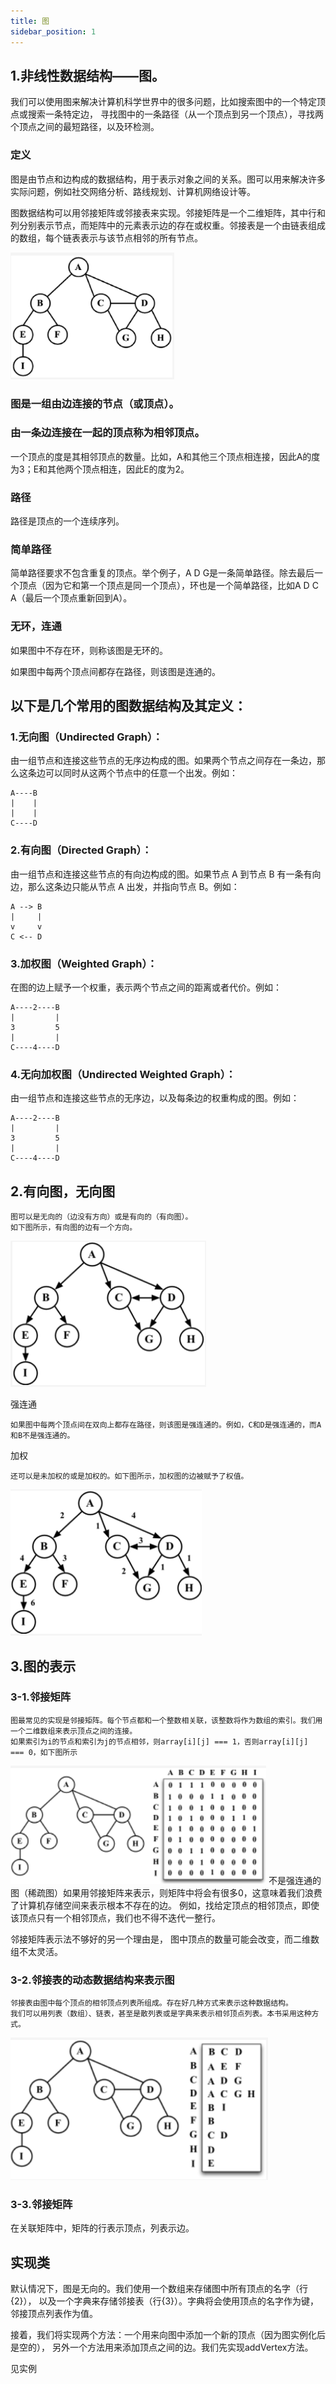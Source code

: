 ```yaml
---
title: 图
sidebar_position: 1
---
```


##  1.非线性数据结构——图。
我们可以使用图来解决计算机科学世界中的很多问题，比如搜索图中的一个特定顶点或搜索一条特定边，
寻找图中的一条路径（从一个顶点到另一个顶点），寻找两个顶点之间的最短路径，以及环检测。

### 定义
图是由节点和边构成的数据结构，用于表示对象之间的关系。图可以用来解决许多实际问题，例如社交网络分析、路线规划、计算机网络设计等。

图数据结构可以用邻接矩阵或邻接表来实现。邻接矩阵是一个二维矩阵，其中行和列分别表示节点，而矩阵中的元素表示边的存在或权重。邻接表是一个由链表组成的数组，每个链表表示与该节点相邻的所有节点。

![](../../assets/img-优先遍历/图1.png)

### 图是一组由边连接的节点（或顶点）。

### 由一条边连接在一起的顶点称为相邻顶点。

一个顶点的度是其相邻顶点的数量。比如，A和其他三个顶点相连接，因此A的度为3；E和其他两个顶点相连，因此E的度为2。

### 路径
路径是顶点的一个连续序列。

### 简单路径
简单路径要求不包含重复的顶点。举个例子，A D G是一条简单路径。除去最后一个顶点（因为它和第一个顶点是同一个顶点），环也是一个简单路径，比如A D C A（最后一个顶点重新回到A）。

### 无环，连通
如果图中不存在环，则称该图是无环的。

如果图中每两个顶点间都存在路径，则该图是连通的。

## 以下是几个常用的图数据结构及其定义：
### 1.无向图（Undirected Graph）：
由一组节点和连接这些节点的无序边构成的图。如果两个节点之间存在一条边，那么这条边可以同时从这两个节点中的任意一个出发。例如：
```
A----B
|    |
|    |
C----D
```

### 2.有向图（Directed Graph）：
由一组节点和连接这些节点的有向边构成的图。如果节点 A 到节点 B 有一条有向边，那么这条边只能从节点 A 出发，并指向节点 B。例如：
```
A --> B
|     |
v     v
C <-- D
```

### 3.加权图（Weighted Graph）：
在图的边上赋予一个权重，表示两个节点之间的距离或者代价。例如：
```
A----2----B
|         |
3         5
|         |
C----4----D
```

### 4.无向加权图（Undirected Weighted Graph）：
由一组节点和连接这些节点的无序边，以及每条边的权重构成的图。例如：
```
A----2----B
|         |
3         5
|         |
C----4----D
```

##  2.有向图，无向图
```
图可以是无向的（边没有方向）或是有向的（有向图）。
如下图所示，有向图的边有一个方向。
```
![](../../assets/img-优先遍历/图2.png)

强连通
```
如果图中每两个顶点间在双向上都存在路径，则该图是强连通的。例如，C和D是强连通的，而A和B不是强连通的。
```

加权
```
还可以是未加权的或是加权的。如下图所示，加权图的边被赋予了权值。
```
![](../../assets/img-优先遍历/图3.png)


##  3.图的表示
###  3-1.邻接矩阵
```
图最常见的实现是邻接矩阵。每个节点都和一个整数相关联，该整数将作为数组的索引。我们用一个二维数组来表示顶点之间的连接。
如果索引为i的节点和索引为j的节点相邻，则array[i][j] === 1，否则array[i][j] === 0，如下图所示
```
![](../../assets/img-优先遍历/图4.png)
不是强连通的图（稀疏图）如果用邻接矩阵来表示，则矩阵中将会有很多0，这意味着我们浪费了计算机存储空间来表示根本不存在的边。
例如，找给定顶点的相邻顶点，即使该顶点只有一个相邻顶点，我们也不得不迭代一整行。

邻接矩阵表示法不够好的另一个理由是， 图中顶点的数量可能会改变，而二维数组不太灵活。

###  3-2.邻接表的动态数据结构来表示图
```
邻接表由图中每个顶点的相邻顶点列表所组成。存在好几种方式来表示这种数据结构。
我们可以用列表（数组）、链表，甚至是散列表或是字典来表示相邻顶点列表。本书采用这种方式。
```
![](../../assets/img-优先遍历/图5.png)

###  3-3.邻接矩阵
在关联矩阵中，矩阵的行表示顶点，列表示边。

##  实现类
默认情况下，图是无向的。我们使用一个数组来存储图中所有顶点的名字（行{2}），
以及一个字典来存储邻接表（行{3}）。字典将会使用顶点的名字作为键，邻接顶点列表作为值。

接着，我们将实现两个方法：一个用来向图中添加一个新的顶点（因为图实例化后是空的），
另外一个方法用来添加顶点之间的边。我们先实现addVertex方法。

见实例